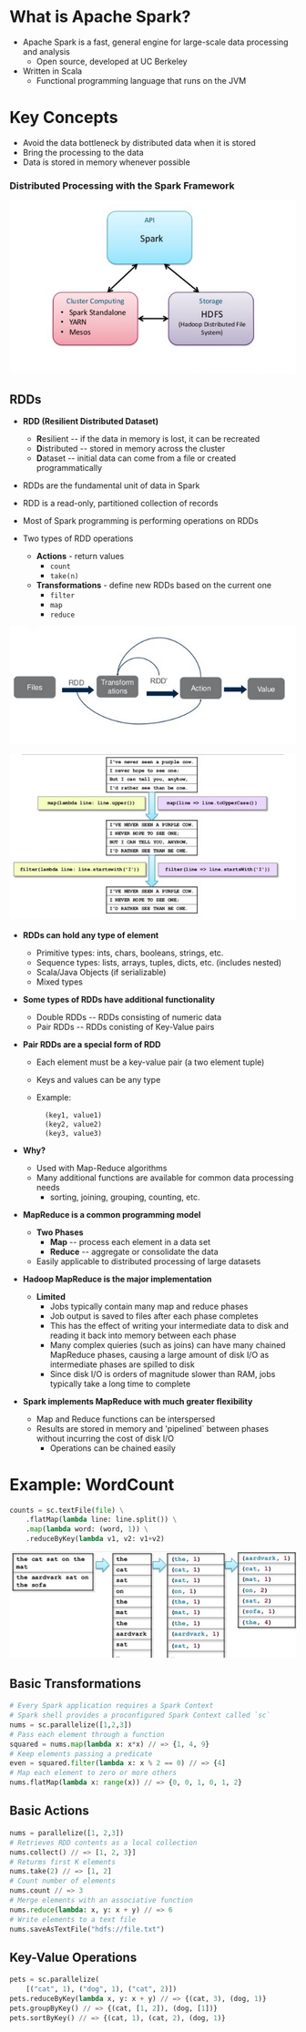 # What is Apache Spark?

* Apache Spark is a fast, general engine for large-scale data processing and analysis
	* Open source, developed at UC Berkeley 
* Written in Scala
	* Functional programming language that runs on the JVM  
	
# Key Concepts
* Avoid the data bottleneck by distributed data when it is stored
* Bring the processing to the data
* Data is stored in memory whenever possible

### Distributed Processing with the Spark Framework

![spark](images/spark.png)

## RDDs

* **RDD (Resilient Distributed Dataset)**

	* **R**esilient -- if the data in memory is lost, it can be recreated
	* **D**istributed -- stored in memory across the cluster
	* **D**ataset -- initial data can come from a file or created programmatically
* RDDs are the fundamental unit of data in Spark
* RDD is a read-only, partitioned collection of records
* Most of Spark programming is performing operations on RDDs
* Two types of RDD operations
	* **Actions** - return values
		* ```count```
		* ```take(n)```
	* **Transformations** - define new RDDs based on the current one
		* ```filter```
		* ```map```
		* ```reduce```
		

![image](images/sparkflow.png)
		 
![image](images/mapfilter.png)



* **RDDs can hold any type of element**
	* Primitive types: ints, chars, booleans, strings, etc.
	* Sequence types: lists, arrays, tuples, dicts, etc. (includes nested)
	* Scala/Java Objects (if serializable)
	* Mixed types
	
* **Some types of RDDs have additional functionality**
	* Double RDDs -- RDDs consisting of numeric data
	* Pair RDDs -- RDDs conisting of Key-Value pairs

* **Pair RDDs are a special form of RDD**
	* Each element must be a key-value pair (a two element tuple)
	* Keys and values can be any type
	* Example:
				
			(key1, value1)
			(key2, value2)
			(key3, value3)
* **Why?**
	* Used with Map-Reduce algorithms
	* Many additional functions are available for common data processing needs
		* sorting, joining, grouping, counting, etc.
		

* **MapReduce is a common programming model**
	* **Two Phases**
		* **Map** -- process each element in a data set
		* **Reduce** -- aggregate or consolidate the data
	* Easily applicable to distributed processing of large datasets

* **Hadoop MapReduce is the major implementation**
	* **Limited**
		* Jobs typically contain many map and reduce phases
		* Job output is saved to files after each phase completes
		* This has the effect of writing your intermediate data to disk and reading it back into memory between each phase
		* Many complex quieries (such as joins) can have many chained MapReduce phases, causing a large amount of disk I/O as intermediate phases are spilled to disk
		* Since disk I/O is orders of magnitude slower than RAM, jobs typically take a long time to complete

* **Spark implements MapReduce with much greater flexibility**
	* Map and Reduce functions can be interspersed
	* Results are stored in memory and 'pipelined` between phases without incurring the cost of disk I/O
		* Operations can be chained easily
		
# Example: WordCount

```python
counts = sc.textFile(file) \
	.flatMap(lambda line: line.split()) \
	.map(lambda word: (word, 1)) \
	.reduceByKey(lambda v1, v2: v1+v2)
``` 

![image](images/wordcount.png)

## Basic Transformations

```python
# Every Spark application requires a Spark Context
# Spark shell provides a proconfigured Spark Context called `sc`
nums = sc.parallelize([1,2,3])
# Pass each element through a function
squared = nums.map(lambda x: x*x) // => {1, 4, 9}
# Keep elements passing a predicate
even = squared.filter(lambda x: x % 2 == 0) // => {4]
# Map each element to zero or more others
nums.flatMap(lambda x: range(x)) // => {0, 0, 1, 0, 1, 2}
```

## Basic Actions

```python
nums = parallelize([1, 2,3])
# Retrieves RDD contents as a local collection
nums.collect() // => [1, 2, 3}]
# Returms first K elements
nums.take(2) // => [1, 2]
# Count number of elements
nums.count // => 3
# Merge elements with an associative function
nums.reduce(lambda: x, y: x + y) // => 6
# Write elements to a text file
nums.saveAsTextFile("hdfs://file.txt")
```

## Key-Value Operations
```python
pets = sc.parallelize(
	[("cat", 1), ("dog", 1), ("cat", 2)])
pets.reduceByKey(lambda x, y: x + y) // => {(cat, 3), (dog, 1)}
pets.groupByKey() // => {(cat, [1, 2]), (dog, [1])}
pets.sortByKey() // => {(cat, 1), (cat, 2), (dog, 1)}
```

